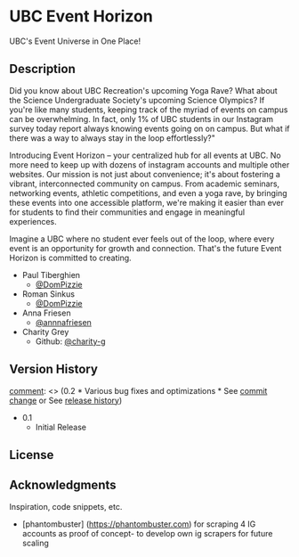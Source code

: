# UBC Event Horizon
UBC's Event Universe in One Place!
## Description
Did you know about UBC Recreation's upcoming Yoga Rave? What about the Science Undergraduate Society's upcoming Science Olympics? If you're like many students, keeping track of the myriad of events on campus can be overwhelming. In fact, only 1% of UBC students in our Instagram survey today report always knowing events going on on campus. But what if there was a way to always stay in the loop effortlessly?"

Introducing Event Horizon – your centralized hub for all events at UBC. No more need to keep up with dozens of instagram accounts and multiple other websites. Our mission is not just about convenience; it's about fostering a vibrant, interconnected community on campus.
From academic seminars, networking events, athletic competitions, and even a yoga rave, by bringing these events into one accessible platform, we're making it easier than ever for students to find their communities and engage in meaningful experiences.

Imagine a UBC where no student ever feels out of the loop, where every event is an opportunity for growth and connection. That's the future Event Horizon is committed to creating.

* Paul Tiberghien
    * [@DomPizzie](https://twitter.com/dompizzie)
* Roman Sinkus
    * [@DomPizzie](https://twitter.com/dompizzie)
* Anna Friesen
    * [@annnafriesen](https://github.com/annnafriesen)
* Charity Grey
    * Github: [@charity-g](https://github.com/charity-g)


## Version History
[comment]: <> (0.2 * Various bug fixes and optimizations * See [commit change]() or See [release history]())
* 0.1
    * Initial Release

## License
[comment]: <> (This is a comment, it will not be included -> This project is licensed under the [NAME HERE] License - see the LICENSE.md file for details) 


## Acknowledgments

Inspiration, code snippets, etc.
* [phantombuster] (https://phantombuster.com) for scraping 4 IG accounts as proof of concept- to develop own ig scrapers for future scaling




